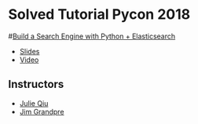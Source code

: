 # Solved Tutorial Pycon 2018

#[Build a Search Engine with Python + Elasticsearch](https://us.pycon.org/2018/schedule/presentation/53/)

- [Slides](http://bit.ly/pycon-es-slides)
- [Video](https://www.youtube.com/watch?v=6_P_h2bDwYs)

## Instructors
- [Julie Qiu](http://twitter.com/jqiu25)
- [Jim Grandpre](https://twitter.com/jimtla)

